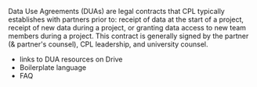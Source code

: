 Data Use Agreements (DUAs) are legal contracts that CPL typically
establishes with partners prior to: receipt of data at the start of a
project, receipt of new data during a project, or granting data access
to new team members during a project. This contract is generally signed
by the partner (& partner\'s counsel), CPL leadership, and university
counsel.

-   links to DUA resources on Drive
-   Boilerplate language
-   FAQ